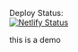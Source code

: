 Deploy Status:   
[![Netlify Status](https://api.netlify.com/api/v1/badges/5e64050a-79c9-4871-94a3-4d3c1bd6b136/deploy-status)](https://app.netlify.com/sites/musing-mccarthy-3ca398/deploys)

this is a demo